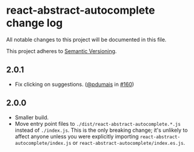 # react-abstract-autocomplete change log

All notable changes to this project will be documented in this file.

This project adheres to [Semantic Versioning](http://semver.org/).

## 2.0.1
* Fix clicking on suggestions. ([@pdumais](https://github.com/pdumais) in [#160](https://github.com/goto-bus-stop/react-abstract-autocomplete/pull/160))

## 2.0.0
* Smaller build.
* Move entry point files to `./dist/react-abstract-autocomplete.*.js` instead of `./index.js`.
  This is the only breaking change; it's unlikely to affect anyone unless you were explicitly importing `react-abstract-autocomplete/index.js` or `react-abstract-autocomplete/index.es.js`.
